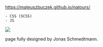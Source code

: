 https://mateuszbuczek.github.io/natours/

    - CSS (SCSS)
    - JS

![](natours.gif)

page fully designed by Jonas Schmedtmann.
